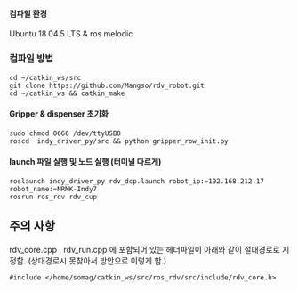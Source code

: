 #### 컴파일 환경

  Ubuntu 18.04.5 LTS & ros melodic


### 컴파일 방법

```
cd ~/catkin_ws/src
git clone https://github.com/Mangso/rdv_robot.git
cd ~/catkin_ws && catkin_make
```

#### Gripper & dispenser 초기화

```
sudo chmod 0666 /dev/ttyUSB0
roscd  indy_driver_py/src && python gripper_row_init.py
```

#### launch 파일 실행 및 노드 실행 (터미널 다르게)

```
roslaunch indy_driver_py rdv_dcp.launch robot_ip:=192.168.212.17 robot_name:=NRMK-Indy7
rosrun ros_rdv rdv_cup
```


## 주의 사항

rdv_core.cpp , rdv_run.cpp 에 포함되어 있는 헤더파일이 아래와 같이 절대경로로 지정함. 
(상대경로시 못찾아서 방안으로 이렇게 함.)

```
#include </home/somag/catkin_ws/src/ros_rdv/src/include/rdv_core.h>
```
